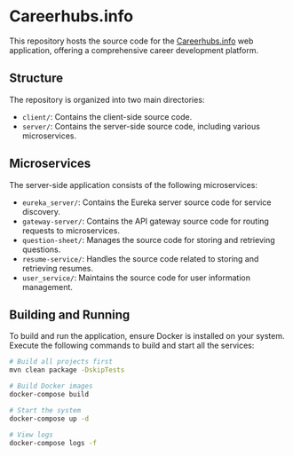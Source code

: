 # Careerhubs.info

This repository hosts the source code for the [Careerhubs.info](https://careerhubs.info/) web application, offering a comprehensive career development platform.

## Structure

The repository is organized into two main directories:

* `client/`: Contains the client-side source code.
* `server/`: Contains the server-side source code, including various microservices.

## Microservices

The server-side application consists of the following microservices:

* `eureka_server/`: Contains the Eureka server source code for service discovery.
* `gateway-server/`: Contains the API gateway source code for routing requests to microservices.
* `question-sheet/`: Manages the source code for storing and retrieving questions.
* `resume-service/`: Handles the source code related to storing and retrieving resumes.
* `user_service/`: Maintains the source code for user information management.

## Building and Running

To build and run the application, ensure Docker is installed on your system. Execute the following commands to build and start all the services:

```bash
# Build all projects first
mvn clean package -DskipTests

# Build Docker images
docker-compose build

# Start the system
docker-compose up -d

# View logs
docker-compose logs -f
```
